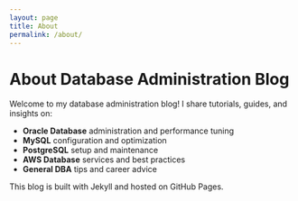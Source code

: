 ```yaml
---
layout: page
title: About
permalink: /about/
---
```


# About Database Administration Blog

Welcome to my database administration blog! I share tutorials, guides, and insights on:

- **Oracle Database** administration and performance tuning
- **MySQL** configuration and optimization  
- **PostgreSQL** setup and maintenance
- **AWS Database** services and best practices
- **General DBA** tips and career advice

This blog is built with Jekyll and hosted on GitHub Pages.